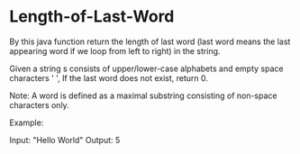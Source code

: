 # Length-of-Last-Word
By this java function return the length of last word (last word means the last appearing word if we loop from left to right) in the string.

Given a string s consists of upper/lower-case alphabets and empty space characters ' ', 
If the last word does not exist, return 0.

Note: A word is defined as a maximal substring consisting of non-space characters only.

Example:

Input: "Hello World"
Output: 5
